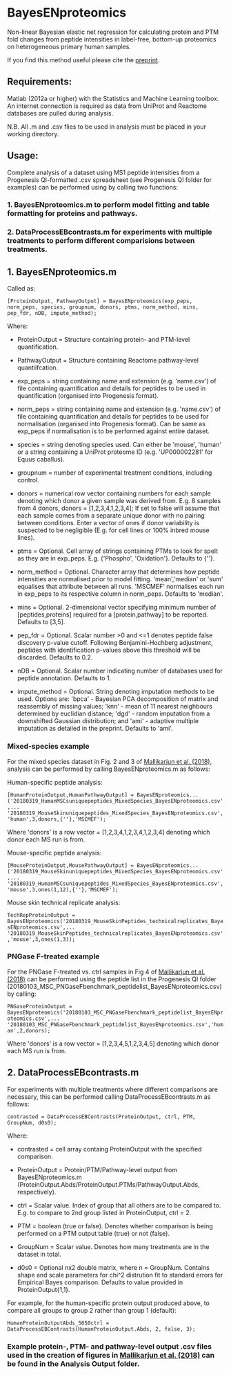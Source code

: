 # BayesENproteomics
Non-linear Bayesian elastic net regression for calculating protein and PTM fold changes from peptide intensities in label-free, bottom-up proteomics on heterogeneous primary human samples. 

If you find this method useful please cite the [preprint](https://www.biorxiv.org/content/early/2018/05/10/295527).



## Requirements:
Matlab (2012a or higher) with the Statistics and Machine Learning toolbox. An internet connection is required as data from UniProt and Reactome databases are pulled during analysis.

N.B. All .m and .csv flies to be used in analysis must be placed in your working directory.

## Usage:
Complete analysis of a dataset using MS1 peptide intensities from a Progenesis QI-formatted .csv spreadsheet (see Progenesis QI folder for examples) can be performed using by calling two functions:

### 1. BayesENproteomics.m to perform model fitting and table formatting for proteins and pathways.
### 2. DataProcessEBcontrasts.m for experiments with multiple treatments to perform different comparisions between treatments.


## 1. BayesENproteomics.m
Called as: 

`[ProteinOutput, PathwayOutput] = BayesENproteomics(exp_peps, norm_peps, species, groupnum, donors, ptms, norm_method, mins, pep_fdr, nDB, impute_method);`

Where:
  - ProteinOutput = Structure containing protein- and PTM-level quantification.
  
  - PathwayOutput = Structure containing Reactome pathway-level quantiifcation.
  
  * exp_peps = string containing name and extension (e.g. 'name.csv') of file containing quantification and details for peptides to be used in quantification (organised into Progenesis format).
  
  * norm_peps = string containing name and extension (e.g. 'name.csv') of file containing quantification and details for peptides to be used for normalisation (organised into Progenesis format). Can be same as exp_peps if normalisation is to be performed against entire dataset.
  
  * species = string denoting species used. Can either be 'mouse', 'human' or a string containing a UniProt proteome ID (e.g. 'UP000002281' for Equus caballus). 
  
  * groupnum = number of experimental treatment conditions, including control.
  
  * donors = numerical row vector containing numbers for each sample denoting which donor a given sample was derived from. E.g. 8 samples from 4 donors, donors = [1,2,3,4,1,2,3,4]; If set to false will assume that each sample comes from a separate unique donor with no pairing between conditions. Enter a vector of ones if donor variability is suspected to be negligible (E.g. for cell lines or 100% inbred mouse lines).
  
  * ptms = Optional. Cell array of strings containing PTMs to look for spelt as they are in exp_peps. E.g. {'Phospho', 'Oxidation'}. Defaults to {''}.
  
  * norm_method = Optional. Character array that determines how peptide intensities are normalised prior to model fitting. 'mean','median' or 'sum' equalises that attribute between all runs. 'MSCMEF' normalises each run in exp_peps to its respective         column in norm_peps. Defaults to 'median'.
  
  * mins = Optional. 2-dimensional vector specifying minimum number of [peptides,proteins] required for a [protein,pathway] to be reported. Defaults to [3,5].
  
  * pep_fdr = Optional. Scalar number >0 and <=1 denotes peptide false discovery p-value cutoff. Following Benjamini-Hochberg adjustment, peptides with identification p-values above this threshold will be discarded. Defaults to 0.2.
  
  * nDB = Optional. Scalar number indicating number of databases used for peptide annotation. Defaults to 1.
  
  * impute_method = Optional. String denoting imputation methods to be used. Options are: 'bpca' - Bayesian PCA decomposition of matrix and reassembly of missing values; 'knn' - mean of 11 nearest neighbours determined by euclidian distance; 'dgd' - random imputation from a downshifted Gaussian distribution; and 'ami' - adaptive multiple imputation as detailed in the preprint. Defaults to 'ami'.


### Mixed-species example

For the mixed species dataset in Fig. 2 and 3 of [Mallikarjun et al. (2018)](https://www.biorxiv.org/content/early/2018/04/06/295527), analysis can be performed by calling BayesENproteomics.m as follows:

Human-specific peptide analysis:

`[HumanProteinOutput,HumanPathwayOutput] = BayesENproteomics...('20180319_HumanMSCsuniquepeptides_MixedSpecies_BayesENproteomics.csv',...
'20180319_MouseSkinuniquepeptides_MixedSpecies_BayesENproteomics.csv','human',3,donors,{''},'MSCMEF');`

Where 'donors' is a row vector = [1,2,3,4,1,2,3,4,1,2,3,4] denoting which donor each MS run is from.


Mouse-specific peptide analysis:

`[MouseProteinOutput,MousePathwayOutput] = BayesENproteomics...('20180319_MouseSkinuniquepeptides_MixedSpecies_BayesENproteomics.csv',...
'20180319_HumanMSCsuniquepeptides_MixedSpecies_BayesENproteomics.csv','mouse',3,ones(1,12),{''},'MSCMEF');`


Mouse skin technical replicate analysis:

`TechRepProteinOutput = BayesENproteomics('20180319_MouseSkinPeptides_technicalreplicates_BayesENproteomics.csv',...
'20180319_MouseSkinPeptides_technicalreplicates_BayesENproteomics.csv','mouse',3,ones(1,3));`

### PNGase F-treated example

For the PNGase F-treated vs. ctrl samples in Fig 4 of [Mallikarjun et al. (2018)](https://www.biorxiv.org/content/early/2018/04/06/295527) can be performed using the peptide list in the Progenesis QI folder (20180103_MSC_PNGaseFbenchmark_peptidelist_BayesENproteomics.csv) by calling:

`PNGaseProteinOutput = BayesENproteomics('20180103_MSC_PNGaseFbenchmark_peptidelist_BayesENproteomics.csv',...
'20180103_MSC_PNGaseFbenchmark_peptidelist_BayesENproteomics.csv','human',2,donors);`

Where 'donors' is a row vector = [1,2,3,4,5,1,2,3,4,5] denoting which donor each MS run is from. 


## 2. DataProcessEBcontrasts.m

For experiments with multiple treatments where different comparisons are necessary, this can be performed calling DataProcessEBcontrasts.m as follows:

`contrasted = DataProcessEBContrasts(ProteinOutput, ctrl, PTM, GroupNum, d0s0);`

Where:
- contrasted = cell array containg ProteinOutput with the specified comparison.

- ProteinOutput = Protein/PTM/Pathway-level output from BayesENproteomics.m (ProteinOutput.Abds/ProteinOutput.PTMs/PathwayOutput.Abds, respectively).

- ctrl = Scalar value. Index of group that all others are to be compared to. E.g. to compare to 2nd group listed in ProteinOutput, ctrl = 2.

- PTM = boolean (true or false). Denotes whether comparison is being performed on a PTM output table (true) or not (false).

- GroupNum = Scalar value. Denotes how many treatments are in the dataset in total.

- d0s0 = Optional nx2 double matrix, where n = GroupNum. Contains shape and scale parameters for chi^2 distrution fit to standard errors for Empirical Bayes comparison. Defaults to value provided in ProteinOutput{1,1}.


For example, for the human-specific protein output produced above, to compare all groups to group 2 rather than group 1 (default):

`HumanProteinOutputAbds_5050ctrl = DataProcessEBContrasts(HumanProteinOutput.Abds, 2, false, 3);`


### Example protein-, PTM- and pathway-level output .csv files used in the creation of figures in [Mallikarjun et al. (2018)](https://www.biorxiv.org/content/early/2018/05/10/295527) can be found in the Analysis Output folder.
